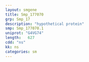 ```yaml
---
layout: smgene
title: Smp_177070
grp: Smp_17
description: "hypothetical protein"
smp: Smp_177070.1
uniprot: "G4VG74"
length:   627
cdd: "ns"
kk: ns
categories: sm
---
```

